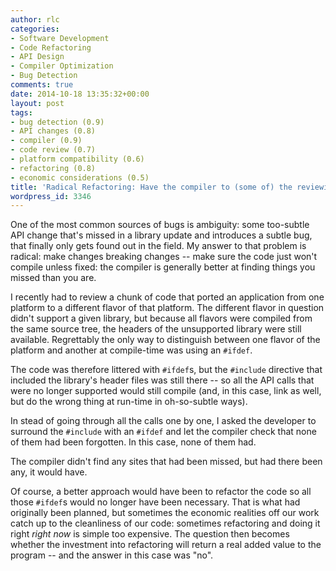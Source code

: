 ```yaml
---
author: rlc
categories:
- Software Development
- Code Refactoring
- API Design
- Compiler Optimization
- Bug Detection
comments: true
date: 2014-10-18 13:35:32+00:00
layout: post
tags:
- bug detection (0.9)
- API changes (0.8)
- compiler (0.9)
- code review (0.7)
- platform compatibility (0.6)
- refactoring (0.8)
- economic considerations (0.5)
title: 'Radical Refactoring: Have the compiler to (some of) the reviewing'
wordpress_id: 3346
---
```


One of the most common sources of bugs is ambiguity: some too-subtle API change that's missed in a library update and introduces a subtle bug, that finally only gets found out in the field. My answer to that problem is radical: make changes breaking changes -- make sure the code just won't compile unless fixed: the compiler is generally better at finding things you missed than you are.

<!--more-->

I recently had to review a chunk of code that ported an application from one platform to a different flavor of that platform. The different flavor in question didn't support a given library, but because all flavors were compiled from the same source tree, the headers of the unsupported library were still available. Regrettably the only way to distinguish between one flavor of the platform and another at compile-time was using an `#ifdef`.

The code was therefore littered with `#ifdef`s, but the `#include` directive that included the library's header files was still there -- so all the API calls that were no longer supported would still compile (and, in this case, link as well, but do the wrong thing at run-time in oh-so-subtle ways).

In stead of going through all the calls one by one, I asked the developer to surround the `#include` with an `#ifdef` and let the compiler check that none of them had been forgotten. In this case, none of them had.

The compiler didn't find any sites that had been missed, but had there been any, it would have.

Of course, a better approach would have been to refactor the code so all those `#ifdef`s would no longer have been necessary. That is what had originally been planned, but sometimes the economic realities off our work catch up to the cleanliness of our code: sometimes refactoring and doing it right _right now_ is simple too expensive. The question then becomes whether the investment into refactoring will return a real added value to the program -- and the answer in this case was "no".